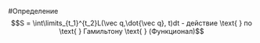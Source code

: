 #Определение 
$$S = \int\limits_{t_1}^{t_2}L(\vec q,\dot{\vec q}, t)dt - действие \text{ } по \text{ } Гамильтону \text{ } (Функционал)$$